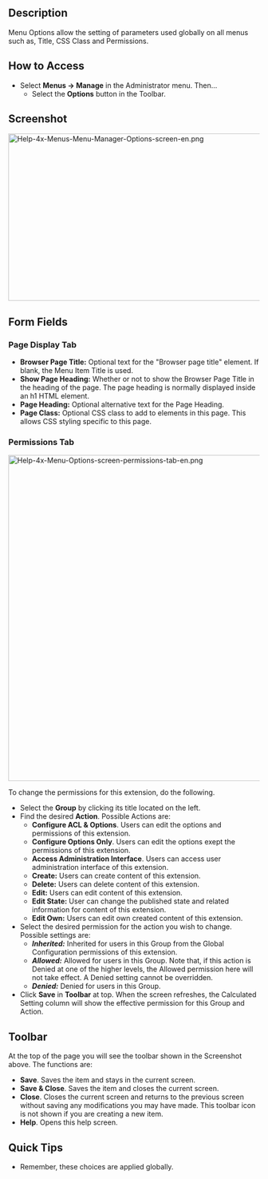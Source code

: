 <!-- Filename: Help4.x:Menus:_Options / Display title: Menus: Options -->

## Description

Menu Options allow the setting of parameters used globally on all menus
such as, Title, CSS Class and Permissions.

## How to Access

- Select **Menus → Manage** in the Administrator menu. Then...
  - Select the **Options** button in the Toolbar.

## Screenshot

<img
src="https://docs.joomla.org/images/b/bc/Help-4x-Menus-Menu-Manager-Options-screen-en.png"
decoding="async" data-file-width="800" data-file-height="335"
width="800" height="335"
alt="Help-4x-Menus-Menu-Manager-Options-screen-en.png" />

## Form Fields

### Page Display Tab

- **Browser Page Title:** Optional text for the "Browser page title"
  element. If blank, the Menu Item Title is used.
- **Show Page Heading:** Whether or not to show the Browser Page Title
  in the heading of the page. The page heading is normally displayed
  inside an h1 HTML element.
- **Page Heading:** Optional alternative text for the Page Heading.
- **Page Class:** Optional CSS class to add to elements in this page.
  This allows CSS styling specific to this page.

### Permissions Tab

<img
src="https://docs.joomla.org/images/3/3b/Help-4x-Menu-Options-screen-permissions-tab-en.png"
decoding="async" data-file-width="600" data-file-height="653"
width="600" height="653"
alt="Help-4x-Menu-Options-screen-permissions-tab-en.png" />

To change the permissions for this extension, do the following.

- Select the **Group** by clicking its title located on the left.
- Find the desired **Action**. Possible Actions are:
  - **Configure ACL & Options**. Users can edit the options and
    permissions of this extension.
  - **Configure Options Only**. Users can edit the options exept the
    permissions of this extension.
  - **Access Administration Interface**. Users can access user
    administration interface of this extension.
  - **Create:** Users can create content of this extension.
  - **Delete:** Users can delete content of this extension.
  - **Edit:** Users can edit content of this extension.
  - **Edit State:** User can change the published state and related
    information for content of this extension.
  - **Edit Own:** Users can edit own created content of this extension.
- Select the desired permission for the action you wish to change.
  Possible settings are:
  - ***Inherited:*** Inherited for users in this Group from the Global
    Configuration permissions of this extension.
  - ***Allowed:*** Allowed for users in this Group. Note that, if this
    action is Denied at one of the higher levels, the Allowed permission
    here will not take effect. A Denied setting cannot be overridden.
  - ***Denied:*** Denied for users in this Group.
- Click **Save** in **Toolbar** at top. When the screen refreshes, the
  Calculated Setting column will show the effective permission for this
  Group and Action.

## Toolbar

At the top of the page you will see the toolbar shown in the
Screenshot above. The functions are:

- **Save**. Saves the item and stays in the current screen.
- **Save & Close**. Saves the item and closes the current screen.
- **Close**. Closes the current screen and returns to the previous
  screen without saving any modifications you may have made. This
  toolbar icon is not shown if you are creating a new item.
- **Help**. Opens this help screen.

## Quick Tips

- Remember, these choices are applied globally.
